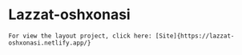 # Lazzat-oshxonasi

	For view the layout project, click here: [Site]{https://lazzat-oshxonasi.netlify.app/}
 
